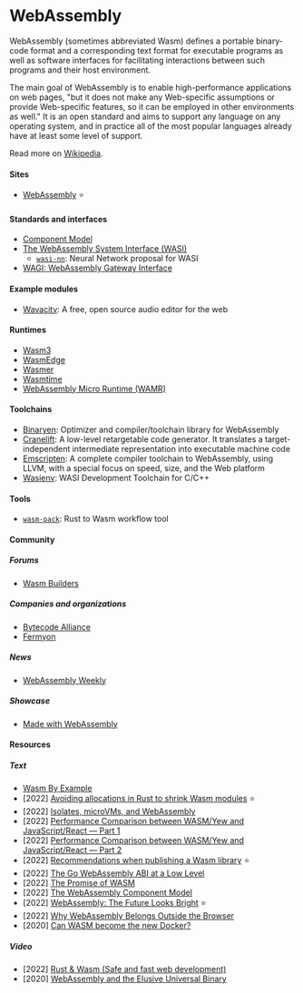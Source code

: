 # WebAssembly

WebAssembly (sometimes abbreviated Wasm) defines a portable binary-code format and a corresponding text format for executable programs as well as software interfaces for facilitating interactions between such programs and their host environment.

The main goal of WebAssembly is to enable high-performance applications on web pages, "but it does not make any Web-specific assumptions or provide Web-specific features, so it can be employed in other environments as well." It is an open standard and aims to support any language on any operating system, and in practice all of the most popular languages already have at least some level of support.

Read more on [Wikipedia](https://en.wikipedia.org/wiki/WebAssembly).

#### Sites
- [WebAssembly](https://webassembly.org) ⭐

#### Standards and interfaces
- [Component Model](https://github.com/WebAssembly/component-model)
- [The WebAssembly System Interface (WASI)](https://wasi.dev)
  - [`wasi-nn`](https://github.com/WebAssembly/wasi-nn): Neural Network proposal for WASI
- [WAGI: WebAssembly Gateway Interface](https://github.com/deislabs/wagi)

#### Example modules
- [Wavacity](https://wavacity.com): A free, open source audio editor for the web

#### Runtimes
- [Wasm3](https://github.com/wasm3/wasm3)
- [WasmEdge](https://wasmedge.org)
- [Wasmer](https://wasmer.io)
- [Wasmtime](https://wasmtime.dev)
- [WebAssembly Micro Runtime (WAMR)](https://github.com/bytecodealliance/wasm-micro-runtime)

#### Toolchains
- [Binaryen](https://github.com/WebAssembly/binaryen): Optimizer and compiler/toolchain library for WebAssembly
- [Cranelift](https://github.com/bytecodealliance/wasmtime/blob/main/cranelift/README.md): A low-level retargetable code generator. It translates a target-independent intermediate representation into executable machine code
- [Emscripten](https://emscripten.org): A complete compiler toolchain to WebAssembly, using LLVM, with a special focus on speed, size, and the Web platform
- [Wasienv](https://github.com/wasienv/wasienv): WASI Development Toolchain for C/C++

#### Tools
- [`wasm-pack`](https://github.com/rustwasm/wasm-pack): Rust to Wasm workflow tool

#### Community

##### Forums
- [Wasm Builders](https://www.wasm.builders)

##### Companies and organizations
- [Bytecode Alliance](https://bytecodealliance.org)
- [Fermyon](https://www.fermyon.com)

##### News
- [WebAssembly Weekly](https://wasmweekly.news)

##### Showcase
- [Made with WebAssembly](https://madewithwebassembly.com)

#### Resources

##### Text
- [Wasm By Example](https://wasmbyexample.dev)
- [2022] [Avoiding allocations in Rust to shrink Wasm modules](https://nickb.dev/blog/avoiding-allocations-in-rust-to-shrink-wasm-modules) ⭐
- [2022] [Isolates, microVMs, and WebAssembly](https://notes.crmarsh.com/isolates-microvms-and-webassembly)
- [2022] [Performance Comparison between WASM/Yew and JavaScript/React — Part 1](https://medium.com/@0x4ndy/performance-comparison-between-wasm-yew-and-javascript-react-part-1-5accafce6315)
- [2022] [Performance Comparison between WASM/Yew and JavaScript/React — Part 2](https://medium.com/@Lukeish/performance-comparison-between-wasm-yew-and-javascript-react-part-2-200ac2e4e368)
- [2022] [Recommendations when publishing a Wasm library](https://nickb.dev/blog/recommendations-when-publishing-a-wasm-library) ⭐
- [2022] [The Go WebAssembly ABI at a Low Level](https://xeiaso.net/talks/wasm-abi)
- [2022] [The Promise of WASM](https://www.wasm.builders/antweiss/the-promise-of-wasm-58gp)
- [2022] [The WebAssembly Component Model](https://www.fermyon.com/blog/webassembly-component-model)
- [2022] [WebAssembly: The Future Looks Bright](https://chsrbrts.medium.com/webassembly-the-future-looks-bright-6c76a0afc621) ⭐
- [2022] [Why WebAssembly Belongs Outside the Browser](https://www.wasm.builders/thomastaylor312/why-webassembly-belongs-outside-the-browser-331a)
- [2020] [Can WASM become the new Docker?](https://adlrocha.substack.com/p/adlrocha-can-wasm-become-the-new)

##### Video
- [2022] [Rust & Wasm (Safe and fast web development)](https://www.youtube.com/watch?v=P4LMfkFLRsI)
- [2020] [WebAssembly and the Elusive Universal Binary](https://www.youtube.com/watch?v=4ZMY3QE5t9o&t=279s)
